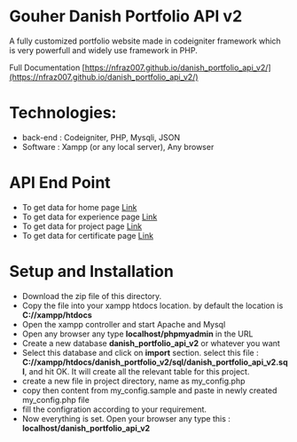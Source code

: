 # Gouher Danish Portfolio API v2
A fully customized portfolio website made in codeigniter framework which is very powerfull and widely use framework in PHP. 

Full Documentation [https://nfraz007.github.io/danish_portfolio_api_v2/](https://nfraz007.github.io/danish_portfolio_api_v2/)


# Technologies: 
* back-end : Codeigniter, PHP, Mysqli, JSON
* Software : Xampp (or any local server), Any browser

# API End Point
* To get data for home page [Link](http://project.nfraz.co.in/danish_portfolio_api_v2/)
* To get data for experience page [Link](http://project.nfraz.co.in/danish_portfolio_api_v2/experience)
* To get data for project page [Link](http://project.nfraz.co.in/danish_portfolio_api_v2/projects)
* To get data for certificate page [Link](http://project.nfraz.co.in/danish_portfolio_api_v2/certifications)


# Setup and Installation
* Download the zip file of this directory.
* Copy the file into your xampp htdocs location. by default the location is **C://xampp/htdocs**
* Open the xampp controller and start Apache and Mysql
* Open any browser any type **localhost/phpmyadmin** in the URL
* Create a new database **danish_portfolio_api_v2** or whatever you want
* Select this database and click on **import** section. select this file : **C://xampp/htdocs/danish_portfolio_v2/sql/danish_portfolio_api_v2.sql**, and hit OK. It will create all the relevant table for this project.
* create a new file in project directory, name as my_config.php
* copy then content from my_config.sample and paste in newly created my_config.php file
* fill the configration according to your requirement.
* Now everything is set. Open your browser any type this : **localhost/danish_portfolio_api_v2**
